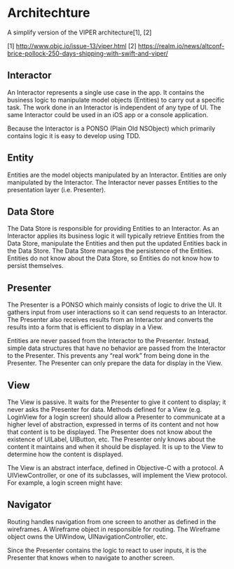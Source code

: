 Architechture
=============

A simplify version of the VIPER architecture[1], [2]

[1] http://www.objc.io/issue-13/viper.html
[2] https://realm.io/news/altconf-brice-pollock-250-days-shipping-with-swift-and-viper/

Interactor
----------
An Interactor represents a single use case in the app. It contains the business logic to manipulate model objects (Entities) to carry out a specific task. The work done in an Interactor is independent of any type of UI. The same Interactor could be used in an iOS app or a console application.

Because the Interactor is a PONSO (Plain Old NSObject) which primarily contains logic it is easy to develop using TDD.

Entity
------
Entities are the model objects manipulated by an Interactor. Entities are only manipulated by the Interactor. The Interactor never passes Entities to the presentation layer (i.e. Presenter).

Data Store
-----------
The Data Store is responsible for providing Entities to an Interactor. As an Interactor applies its business logic it will typically retrieve Entities from the Data Store, manipulate the Entities and then put the updated Entities back in the Data Store. The Data Store manages the persistence of the Entities. Entities do not know about the Data Store, so Entities do not know how to persist themselves.

Presenter
---------
The Presenter is a PONSO which mainly consists of logic to drive the UI. It gathers input from user interactions so it can send requests to an Interactor. The Presenter also receives results from an Interactor and converts the results into a form that is efficient to display in a View.

Entities are never passed from the Interactor to the Presenter. Instead, simple data structures that have no behavior are passed from the Interactor to the Presenter. This prevents any “real work” from being done in the Presenter. The Presenter can only prepare the data for display in the View.

View
----

The View is passive. It waits for the Presenter to give it content to display; it never asks the Presenter for data. Methods defined for a View (e.g. LoginView for a login screen) should allow a Presenter to communicate at a higher level of abstraction, expressed in terms of its content and not how that content is to be displayed. The Presenter does not know about the existence of UILabel, UIButton, etc. The Presenter only knows about the content it maintains and when it should be displayed. It is up to the View to determine how the content is displayed.

The View is an abstract interface, defined in Objective-C with a protocol. A UIViewController, or one of its subclasses, will implement the View protocol. For example, a login screen might have:

Navigator
---------
Routing handles navigation from one screen to another as defined in the wireframes. A Wireframe object in responsible for routing. The Wireframe object owns the UIWindow, UINavigationController, etc. 

Since the Presenter contains the logic to react to user inputs, it is the Presenter that knows when to navigate to another screen.